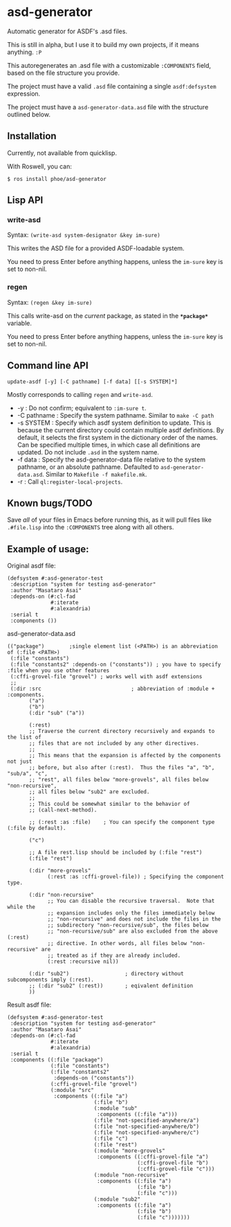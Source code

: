 # asd-generator
Automatic generator for ASDF's .asd files.

This is still in alpha, but I use it to build my own projects, if it means anything. `:P`


This autoregenerates an .asd file with a customizable `:COMPONENTS` field, based on the file structure you provide.

The project must have a valid `.asd` file containing a single `asdf:defsystem` expression.

The project must have a `asd-generator-data.asd` file with the structure outlined below.


## Installation

Currently, not available from quicklisp.

With Roswell, you can:

    $ ros install phoe/asd-generator

## Lisp API
### write-asd
Syntax: `(write-asd system-designator &key im-sure)`

This writes the ASD file for a provided ASDF-loadable system.

You need to press Enter before anything happens, unless the `im-sure` key is set to non-nil.

### regen
Syntax: `(regen &key im-sure)`

This calls write-asd on the *current* package, as stated in the **`*package*`** variable.

You need to press Enter before anything happens, unless the `im-sure` key is set to non-nil.

## Command line API

    update-asdf [-y] [-C pathname] [-f data] [[-s SYSTEM]*]

Mostly corresponds to calling `regen` and `write-asd`.

* -y : Do not confirm; equivalent to `:im-sure t`.
* -C pathname : Specify the system pathname. Similar to `make -C path`
* -s SYSTEM : Specify which asdf system definition to update.
              This is because the current directory could contain multiple asdf definitions.
              By default, it selects the first system in the dictionary order of the names.
              Can be specified multiple times, in which case all definitions are updated.
              Do not include `.asd` in the system name.
* -f data : Specify the asd-generator-data file relative to the system pathname,
              or an absolute pathname. Defaulted to `asd-generator-data.asd`.
              Similar to `Makefile -f makefile.mk`.
* -r : Call `ql:register-local-projects`.

## Known bugs/TODO
Save *all* of your files in Emacs before running this, as it will pull files like `.#file.lisp` into the `:COMPONENTS` tree along with all others.

## Example of usage:

Original asdf file:

```
(defsystem #:asd-generator-test
 :description "system for testing asd-generator"
 :author "Masataro Asai"
 :depends-on (#:cl-fad
              #:iterate
              #:alexandria)
 :serial t
 :components ())
```

asd-generator-data.asd

```common-lisp
(("package")        ;single element list (<PATH>) is an abbreviation of (:file <PATH>)
 (:file "constants")
 (:file "constants2" :depends-on ("constants")) ; you have to specify :file when you use other features
 (:cffi-grovel-file "grovel") ; works well with asdf extensions
 ;;
 (:dir :src                             ; abbreviation of :module + :components.
       ("a")
       ("b")
       (:dir "sub" ("a"))
       
       (:rest)
       ;; Traverse the current directory recursively and expands to the list of
       ;; files that are not included by any other directives.
       ;; 
       ;; This means that the expansion is affected by the components not just
       ;; before, but also after (:rest).  Thus the files "a", "b", "sub/a", "c",
       ;; "rest", all files below "more-grovels", all files below "non-recursive",
       ;; all files below "sub2" are excluded.
       ;; 
       ;; This could be somewhat similar to the behavior of
       ;; (call-next-method).
       
       ;; (:rest :as :file)    ; You can specify the component type (:file by default).

       ("c")
       
       ;; A file rest.lisp should be included by (:file "rest")
       (:file "rest")
       
       (:dir "more-grovels"
             (:rest :as :cffi-grovel-file)) ; Specifying the component type.
    
       (:dir "non-recursive"
             ;; You can disable the recursive traversal.  Note that while the
             ;; expansion includes only the files immediately below
             ;; "non-recursive" and does not include the files in the
             ;; subdirectory "non-recursive/sub", the files below
             ;; "non-recursive/sub" are also excluded from the above (:rest)
             ;; directive. In other words, all files below "non-recursive" are
             ;; treated as if they are already included.
             (:rest :recursive nil))
         
       (:dir "sub2")                  ; directory without subcomponents imply (:rest).
       ;; (:dir "sub2" (:rest))       ; eqivalent definition
       ))
```

Result asdf file:

``` common-lisp
(defsystem #:asd-generator-test
 :description "system for testing asd-generator"
 :author "Masataro Asai"
 :depends-on (#:cl-fad
              #:iterate
              #:alexandria)
 :serial t
 :components ((:file "package")
              (:file "constants")
              (:file "constants2"
               :depends-on ("constants"))
              (:cffi-grovel-file "grovel")
              (:module "src"
               :components ((:file "a")
                            (:file "b")
                            (:module "sub"
                             :components ((:file "a")))
                            (:file "not-specified-anywhere/a")
                            (:file "not-specified-anywhere/b")
                            (:file "not-specified-anywhere/c")
                            (:file "c")
                            (:file "rest")
                            (:module "more-grovels"
                             :components ((:cffi-grovel-file "a")
                                          (:cffi-grovel-file "b")
                                          (:cffi-grovel-file "c")))
                            (:module "non-recursive"
                             :components ((:file "a")
                                          (:file "b")
                                          (:file "c")))
                            (:module "sub2"
                             :components ((:file "a")
                                          (:file "b")
                                          (:file "c")))))))
```
